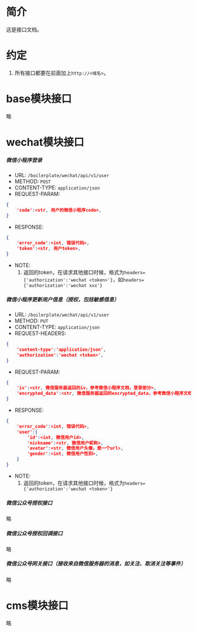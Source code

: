 # 简介

这是接口文档。

# 约定

1. 所有接口都要在前面加上`http://<域名>`。

# base模块接口

略

# wechat模块接口

##### 微信小程序登录

- URL: `/boilerplate/wechat/api/v1/user`
- METHOD: `POST`
- CONTENT-TYPE: `application/json`
- REQUEST-PARAM:
```JSON
{
	'code':<str, 用户的微信小程序code>,
}
```
- RESPONSE:
```JSON
{
	'error_code':<int, 错误代码>,
    'token':<str, 用户token>,
}
```
- NOTE:
    1. 返回的token，在请求其他接口时候，格式为`headers={'authorization':'wechat <token>'}`，如`headers={'authorization':'wechat xxx'}`

##### 微信小程序更新用户信息（授权，包括敏感信息）

- URL: `/boilerplate/wechat/api/v1/user`
- METHOD: `PUT`
- CONTENT-TYPE: `application/json`
- REQUEST-HEADERS:
```JSON
{
	'content-type':'application/json',
    'authorization':'wechat <token>',
}
```
- REQUEST-PARAM:
```JSON
{
	'iv':<str, 微信服务器返回的iv，参考微信小程序文档，登录部分>,
    'encrypted_data':<str, 微信服务器返回的encrypted_data，参考微信小程序文档，登录部分>,
}
```
- RESPONSE:
```JSON
{
	'error_code':<int, 错误代码>,
    'user':{
        'id':<int, 微信用户id>,
        'nickname':<str, 微信用户昵称>,
        'avatar':<str, 微信用户头像，是一个url>,
        'gender':<int, 微信用户性别>,
    }
}
```
- NOTE:
    1. 返回的token，在请求其他接口时候，格式为`headers={'authorization':'wechat <token>'}`

##### 微信公众号授权接口

略

##### 微信公众号授权回调接口

略

##### 微信公众号网关接口（接收来自微信服务器的消息，如关注、取消关注等事件）

略

# cms模块接口

略